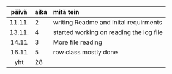 | päivä | aika | mitä tein  |
| :----:|:-----| :-----|
| 11.11. | 2    | writing Readme and inital requirments|
| 13.11. | 4    | started working on reading the log file|
| 14.11  | 3    | More file reading|
| 16.11 | 5 | row class mostly done
| yht   | 28   | | 
